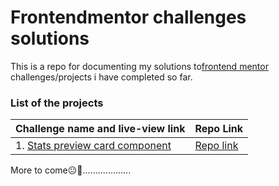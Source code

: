 # Frontendmentor challenges solutions
This is a repo for documenting my solutions to[frontend mentor](https://www.frontendmentor.io/) challenges/projects i have completed so far.


### List of the projects

|Challenge name and live-view link| Repo Link|
|---------------------------------|----------|
|1. [Stats preview card component](https://ecstatic-brattain-51bbc4.netlify.app/)|[Repo link](https://github.com/yaya-usman/frontend-mentor-projects/tree/main/stats-preview-component-card)|



More to come😐🙂...................